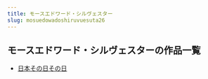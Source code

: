 ```yaml
---
title: モースエドワード・シルヴェスター
slug: mosuedowadoshiruvuesuta26
---
```


## モースエドワード・シルヴェスターの作品一覧

- [日本その日その日](ribensonorisonorifd)
